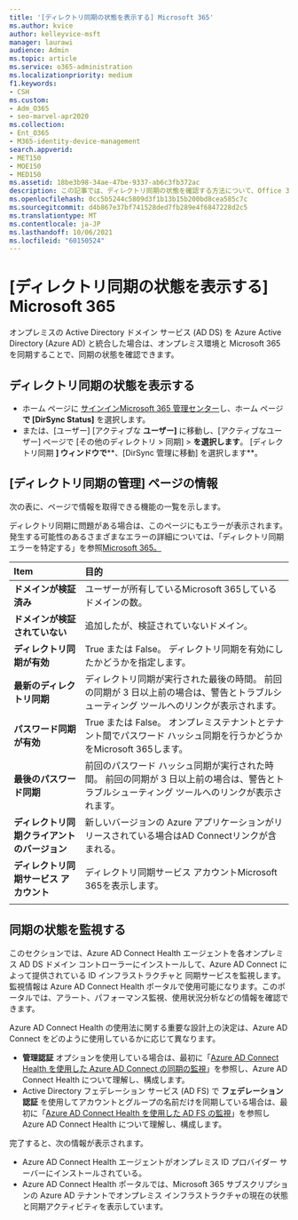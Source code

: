 ```yaml
---
title: '[ディレクトリ同期の状態を表示する] Microsoft 365'
ms.author: kvice
author: kelleyvice-msft
manager: laurawi
audience: Admin
ms.topic: article
ms.service: o365-administration
ms.localizationpriority: medium
f1.keywords:
- CSH
ms.custom:
- Adm_O365
- seo-marvel-apr2020
ms.collection:
- Ent_O365
- M365-identity-device-management
search.appverid:
- MET150
- MOE150
- MED150
ms.assetid: 18be3b98-34ae-47be-9337-ab6c3fb372ac
description: この記事では、ディレクトリ同期の状態を確認する方法について、Office 365。
ms.openlocfilehash: 0cc5b5244c5809d3f1b13b15b200bd8cea585c7c
ms.sourcegitcommit: d4b867e37bf741528ded7fb289e4f6847228d2c5
ms.translationtype: MT
ms.contentlocale: ja-JP
ms.lasthandoff: 10/06/2021
ms.locfileid: "60150524"
---
```

# <a name="view-directory-synchronization-status-in-microsoft-365"></a>[ディレクトリ同期の状態を表示する] Microsoft 365

オンプレミスの Active Directory ドメイン サービス (AD DS) を Azure Active Directory (Azure AD) と統合した場合は、オンプレミス環境と Microsoft 365 を同期することで、同期の状態を確認できます。
  
## <a name="view-directory-synchronization-status"></a>ディレクトリ同期の状態を表示する

- ホーム ページに [サインインMicrosoft 365 管理センター](https://admin.microsoft.com)し、ホーム ページ **で [DirSync Status]** を選択します。
- または、[ユーザー] [アクティブな **ユーザー]** に移動し、[アクティブなユーザー] ページで [その他のディレクトリ \> 同期] \> **を選択します**。 [ディレクトリ同期 **] ウィンドウで****、[DirSync 管理に移動] を選択します**。

## <a name="information-on-the-manage-directory-synchronization-page"></a>[ディレクトリ同期の管理] ページの情報

次の表に、ページで情報を取得できる機能の一覧を示します。
  
ディレクトリ同期に問題がある場合は、このページにもエラーが表示されます。 発生する可能性のあるさまざまなエラーの詳細については、「ディレクトリ同期エラーを特定する」を参照[Microsoft 365。](identify-directory-synchronization-errors.md)
  
|Item|目的|
|:-----|:-----|
|**ドメインが検証済み** | ユーザーが所有しているMicrosoft 365しているドメインの数。 |
|**ドメインが検証されていない** | 追加したが、検証されていないドメイン。 |
|**ディレクトリ同期が有効** |True または False。 ディレクトリ同期を有効にしたかどうかを指定します。 |
|**最新のディレクトリ同期** | ディレクトリ同期が実行された最後の時間。 前回の同期が 3 日以上前の場合は、警告とトラブルシューティング ツールへのリンクが表示されます。 |
|**パスワード同期が有効** | True または False。 オンプレミステナントとテナント間でパスワード ハッシュ同期を行うかどうかをMicrosoft 365します。 |
|**最後のパスワード同期** | 前回のパスワード ハッシュ同期が実行された時間。 前回の同期が 3 日以上前の場合は、警告とトラブルシューティング ツールへのリンクが表示されます。 |
|**ディレクトリ同期クライアントのバージョン** | 新しいバージョンの Azure アプリケーションがリリースされている場合はAD Connectリンクが含まれる。 |
|**ディレクトリ同期サービス アカウント** | ディレクトリ同期サービス アカウントMicrosoft 365を表示します。 |
|||

## <a name="monitor-synchronization-health"></a>同期の状態を監視する

このセクションでは、Azure AD Connect Health エージェントを各オンプレミス AD DS ドメイン コントローラーにインストールして、Azure AD Connect によって提供されている ID インフラストラクチャと 同期サービスを監視します。 監視情報は Azure AD Connect Health ポータルで使用可能になります。このポータルでは、アラート、パフォーマンス監視、使用状況分析などの情報を確認できます。

Azure AD Connect Health の使用法に関する重要な設計上の決定は、Azure AD Connect をどのように使用しているかに応じて異なります。

- **管理認証** オプションを使用している場合は、最初に「[Azure AD Connect Health を使用した Azure AD Connect の同期の監視](/azure/active-directory/connect-health/active-directory-aadconnect-health-sync)」を参照し、Azure AD Connect Health について理解し、構成します。
- Active Directory フェデレーション サービス (AD FS) で **フェデレーション認証** を使用してアカウントとグループの名前だけを同期している場合は、最初に「[Azure AD Connect Health を使用した AD FS の監視](/azure/active-directory/connect-health/active-directory-aadconnect-health-adfs)」を参照し Azure AD Connect Health について理解し、構成します。

完了すると、次の情報が表示されます。

- Azure AD Connect Health エージェントがオンプレミス ID プロバイダー サーバーにインストールされている。
- Azure AD Connect Health ポータルでは、Microsoft 365 サブスクリプションの Azure AD テナントでオンプレミス インフラストラクチャの現在の状態と同期アクティビティを表示しています。
